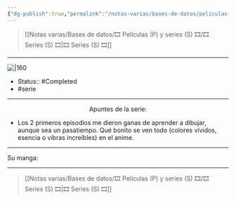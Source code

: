 ```yaml
---
{"dg-publish":true,"permalink":"/notas-varias/bases-de-datos/peliculas-p-y-series-s/s-periodo-azul/"}
---
```



> [[Notas varias/Bases de datos/🎞️ Películas (P) y series (S) 🎞️/🎞️ Series (S) 🎞️\|🎞️ Series (S) 🎞️]]

---

![|160](https://m.media-amazon.com/images/M/MV5BOTk5NTQ5YWEtNmUzNS00NGIwLWJhNzQtYTViNzAxNGVkYjUwXkEyXkFqcGdeQXVyMzgxODM4NjM@._V1_SX300.jpg)

- Status::  #Completed  
- #serie 

---

<center>Apuntes de la serie:</center>

- Los 2 primeros episodios me dieron ganas de aprender a dibujar, aunque sea un pasatiempo. Qué bonito se ven todo (colores vívidos, esencia o vibras increíbles) en el anime. 

---

Su manga:



---

> [[Notas varias/Bases de datos/🎞️ Películas (P) y series (S) 🎞️/🎞️ Series (S) 🎞️\|🎞️ Series (S) 🎞️]]